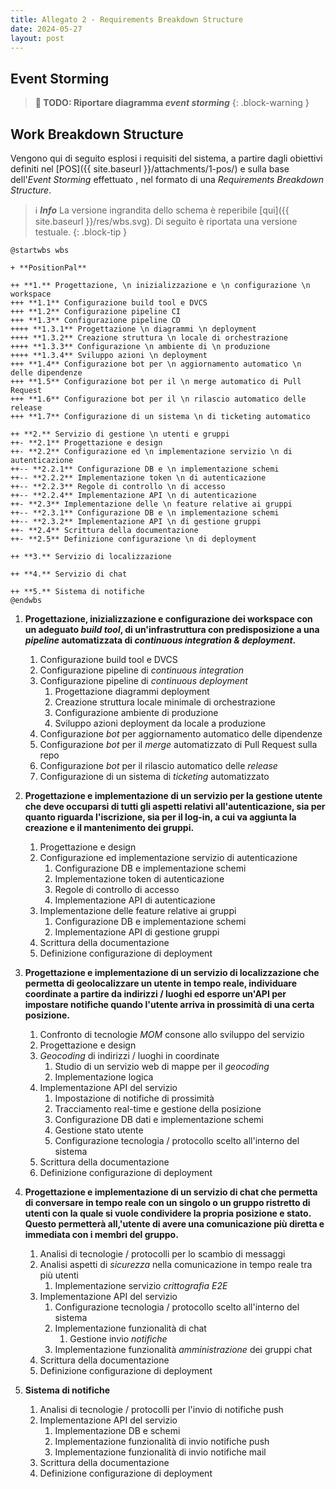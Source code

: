 ```yaml
---
title: Allegato 2 - Requirements Breakdown Structure
date: 2024-05-27
layout: post
---
```


## Event Storming

> **🚧 TODO: Riportare diagramma _event storming_**
{: .block-warning }

## Work Breakdown Structure

Vengono qui di seguito esplosi i requisiti del sistema, a partire dagli obiettivi definiti nel [POS]({{ site.baseurl }}/attachments/1-pos/) e sulla base dell'_Event Storming_ effettuato , nel formato di una _Requirements Breakdown Structure_.

> ℹ️ **_Info_**
> La versione ingrandita dello schema è reperibile [qui]({{ site.baseurl }}/res/wbs.svg).
> Di seguito è riportata una versione testuale.
{: .block-tip }

```plantuml
@startwbs wbs

+ **PositionPal**

++ **1.** Progettazione, \n inizializzazione e \n configurazione \n workspace
+++ **1.1** Configurazione build tool e DVCS
+++ **1.2** Configurazione pipeline CI
+++ **1.3** Configurazione pipeline CD
++++ **1.3.1** Progettazione \n diagrammi \n deployment
++++ **1.3.2** Creazione struttura \n locale di orchestrazione
++++ **1.3.3** Configurazione \n ambiente di \n produzione
++++ **1.3.4** Sviluppo azioni \n deployment
+++ **1.4** Configurazione bot per \n aggiornamento automatico \n delle dipendenze
+++ **1.5** Configurazione bot per il \n merge automatico di Pull Request
+++ **1.6** Configurazione bot per il \n rilascio automatico delle release
+++ **1.7** Configurazione di un sistema \n di ticketing automatico

++ **2.** Servizio di gestione \n utenti e gruppi
++- **2.1** Progettazione e design
++- **2.2** Configurazione ed \n implementazione servizio \n di autenticazione
++-- **2.2.1** Configurazione DB e \n implementazione schemi
++-- **2.2.2** Implementazione token \n di autenticazione
++-- **2.2.3** Regole di controllo \n di accesso
++-- **2.2.4** Implementazione API \n di autenticazione
++- **2.3** Implementazione delle \n feature relative ai gruppi
++-- **2.3.1** Configurazione DB e \n implementazione schemi
++-- **2.3.2** Implementazione API \n di gestione gruppi
++- **2.4** Scrittura della documentazione
++- **2.5** Definizione configurazione \n di deployment

++ **3.** Servizio di localizzazione

++ **4.** Servizio di chat

++ **5.** Sistema di notifiche
@endwbs
```

1. **Progettazione, inizializzazione e configurazione dei workspace con un adeguato _build tool_, di un'infrastruttura con predisposizione a una _pipeline_ automatizzata di _continuous integration & deployment_.**
   1. Configurazione build tool e DVCS
   2. Configurazione pipeline di _continuous integration_
   3. Configurazione pipeline di _continuous deployment_
      1. Progettazione diagrammi deployment
      2. Creazione struttura locale minimale di orchestrazione
      3. Configurazione ambiente di produzione
      4. Sviluppo azioni deployment da locale a produzione
   4. Configurazione _bot_ per aggiornamento automatico delle dipendenze
   5. Configurazione _bot_ per il _merge_ automatizzato di Pull Request sulla repo
   6. Configurazione _bot_ per il rilascio automatico delle _release_
   7. Configurazione di un sistema di _ticketing_ automatizzato

2. **Progettazione e implementazione di un servizio per la gestione utente che deve occuparsi di tutti gli aspetti relativi all'autenticazione, sia per quanto riguarda l'iscrizione, sia per il log-in, a cui va aggiunta la creazione e il mantenimento dei gruppi.**
   1. Progettazione e design
   2. Configurazione ed implementazione servizio di autenticazione
      1. Configurazione DB e implementazione schemi
      2. Implementazione token di autenticazione
      3. Regole di controllo di accesso
      4. Implementazione API di autenticazione
   3. Implementazione delle feature relative ai gruppi
      1. Configurazione DB e implementazione schemi
      2. Implementazione API di gestione gruppi
   4. Scrittura della documentazione
   5. Definizione configurazione di deployment

3. **Progettazione e implementazione di un servizio di localizzazione che permetta di geolocalizzare un utente in tempo reale, individuare coordinate a partire da indirizzi / luoghi ed esporre un'API per impostare notifiche quando l'utente arriva in prossimità di una certa posizione.**
   1. Confronto di tecnologie _MOM_ consone allo sviluppo del servizio
   2. Progettazione e design
   3. _Geocoding_ di indirizzi / luoghi in coordinate
      1. Studio di un servizio web di mappe per il _geocoding_
      2. Implementazione logica
   4. Implementazione API del servizio
      1. Impostazione di notifiche di prossimità
      2. Tracciamento real-time e gestione della posizione
      3. Configurazione DB dati e implementazione schemi
      4. Gestione stato utente
      5. Configurazione tecnologia / protocollo scelto all'interno del sistema
   5. Scrittura della documentazione
   6. Definizione configurazione di deployment

4. **Progettazione e implementazione di un servizio di chat che permetta di conversare in tempo reale con un singolo o un gruppo ristretto di utenti con la quale si vuole condividere la propria posizione e stato. Questo permetterà all,'utente di avere una comunicazione più diretta e immediata con i membri del gruppo.**
   1. Analisi di tecnologie / protocolli per lo scambio di messaggi
   2. Analisi aspetti di _sicurezza_ nella comunicazione in tempo reale tra più utenti
      1. Implementazione servizio _crittografia E2E_
   3. Implementazione API del servizio
      1. Configurazione tecnologia / protocollo scelto all'interno del sistema
      2. Implementazione funzionalità di chat
         1. Gestione invio _notifiche_
      3. Implementazione funzionalità _amministrazione_ dei gruppi chat
   4. Scrittura della documentazione
   5. Definizione configurazione di deployment

5. **Sistema di notifiche**
   1. Analisi di tecnologie / protocolli per l'invio di notifiche push
   2. Implementazione API del servizio
      1. Implementazione DB e schemi
      2. Implementazione funzionalità di invio notifiche push
      3. Implementazione funzionalità di invio notifiche mail
   3. Scrittura della documentazione
   4. Definizione configurazione di deployment

<!--
   1. Autenticazione
      1. Iscrizione
         1. il servizio deve supportare l'iscrizione di nuovi utenti
         2. il servizio deve inviare una mail con i dati relativi all'iscrizione
      2. Log-in
         1. il servizio deve supportare il _login_ di utenti già iscritti
         2. il servizio deve creare e gestire _token_ di autenticazione e la sessione a questo correlata
      3. Aggiornamento utente
         1. il servizio deve permettere all'utente di modificare le proprie informazioni e password
   2. Gestione gruppi
      1. Creazione gruppo
         1. il servizio deve supportare la creazione di un gruppo
      2. Adesione gruppo
         1. il servizio deve supportare la possibilità di invitare utenti nei gruppi, oltre che notificare i facenti parte del gruppo ad ogni nuova adesione
      3. Abbandono gruppo
         1. il servizio deve permettere all'utente di abbandonare un gruppo in cui ha precedentemente aderito
-->
